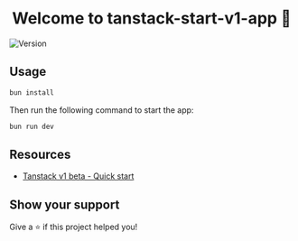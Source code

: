 <h1 align="center">Welcome to tanstack-start-v1-app 👋</h1>
<p>
  <img alt="Version" src="https://img.shields.io/badge/version-0.0.0-blue.svg?cacheSeconds=2592000" />
</p>

## Usage

```sh
bun install
``` 

Then run the following command to start the app:
```sh
bun run dev
```

## Resources

- [Tanstack v1 beta - Quick start](https://tanstack.com/router/latest/docs/framework/react/quick-start)

## Show your support

Give a ⭐️ if this project helped you!
